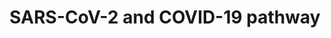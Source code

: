 ---
annotations:
- id: PW:0000013
  parent: disease pathway
  type: Pathway Ontology
  value: disease pathway
- id: DOID:0080600
  parent: disease by infectious agent
  type: Disease Ontology
  value: COVID-19
- id: DOID:0050117
  parent: disease by infectious agent
  type: Disease Ontology
  value: disease by infectious agent
authors:
- Egonw
- L Dupuis
- Evelo
- AlexanderPico
- MaintBot
- Fehrhart
- Mkutmon
- Eweitz
citedin:
- link: PMC9326261
- link: PMC7820539
- link: PMC9627153
- link: PMC9087427
- link: PMC9519890
communities:
- COVID19
description: 'Collaborative project for curation biological processes involved in
  the COVID-19 disease after SARS-Cov-2 infection. It focuses on experimental evidence
  and plays with improved annotation of complexes and with the Evidence and Conclusion
  Ontology. The complexes link to EBI''s Complex Portal, resulting from a collaboration
  with that database at the recent online ELIXIR biohackathon. Editing this pathway
  is (at this moment) coordinated via the wikipathways.slack.com #sarscov2 channel.
  Additionally, please feel free to add suggestions to the discussion page (see the
  tab at the top of this page). The large viral Spike protein (S or surface glycoprotein)
  forms trimers. It interacts with the host''s ACE2 receptor to establish binding
  (Hoffmann et al 2020). There are suggestions for more than one cell entry mechanism,
  with the evidence for ACE2/TMPRSS2 entry being most clear now. Lack of expression
  of TMPRSS2 may explain age differences in COVID19 severity. In this mechanism, to
  enter the virus needs to be primed by the host protease TMPRSS2 that splits the
  Spike protein into 2 peptides S1 and S2. S1 contains the ACE2 receptor binding site,
  S2 binds to the host cell membrane which leads to membrane fusion, the start of
  the uptake process. The ACE2 receptor interaction was also suggested as the start
  of specific lung-damaging effects. Other human genes that may be involved in alternative
  cell uptake mechanisms include CTSL and SLC6A19.'
last-edited: 2021-12-17
ndex: cee0461a-8b6e-11eb-9e72-0ac135e8bacf
organisms:
- Homo sapiens
redirect_from:
- /index.php/Pathway:WP4846
- /instance/WP4846
revision: null
schema-jsonld:
- '@context': https://schema.org/
  '@id': https://wikipathways.github.io/pathways/WP4846.html
  '@type': Dataset
  creator:
    '@type': Organization
    name: WikiPathways
  description: 'Collaborative project for curation biological processes involved in
    the COVID-19 disease after SARS-Cov-2 infection. It focuses on experimental evidence
    and plays with improved annotation of complexes and with the Evidence and Conclusion
    Ontology. The complexes link to EBI''s Complex Portal, resulting from a collaboration
    with that database at the recent online ELIXIR biohackathon. Editing this pathway
    is (at this moment) coordinated via the wikipathways.slack.com #sarscov2 channel.
    Additionally, please feel free to add suggestions to the discussion page (see
    the tab at the top of this page). The large viral Spike protein (S or surface
    glycoprotein) forms trimers. It interacts with the host''s ACE2 receptor to establish
    binding (Hoffmann et al 2020). There are suggestions for more than one cell entry
    mechanism, with the evidence for ACE2/TMPRSS2 entry being most clear now. Lack
    of expression of TMPRSS2 may explain age differences in COVID19 severity. In this
    mechanism, to enter the virus needs to be primed by the host protease TMPRSS2
    that splits the Spike protein into 2 peptides S1 and S2. S1 contains the ACE2
    receptor binding site, S2 binds to the host cell membrane which leads to membrane
    fusion, the start of the uptake process. The ACE2 receptor interaction was also
    suggested as the start of specific lung-damaging effects. Other human genes that
    may be involved in alternative cell uptake mechanisms include CTSL and SLC6A19.'
  keywords:
  - 25HC
  - 3CL-PRO
  - 40S
  - ACAT
  - ACE2
  - 'Activation of '
  - CTSL
  - Endocytosis
  - ExoN
  - FURIN
  - HDL
  - Hijack of
  - Integrative stress
  - Membrane
  - NLRP3
  - NRP1
  - NSP3-NSP4-NSP6
  - ORF10
  - ORF14
  - ORF3a
  - ORF6
  - ORF7a
  - ORF7b
  - ORF8
  - PL2-PRO
  - Pathogenesis
  - Protein expression
  - RNA
  - S2 subunit
  - SARS-CoV-2
  - SCARB1
  - SLC6A19
  - TLR7
  - TMPRSS2
  - TMPRSS4
  - Type I interferon
  - Viral RNA synthesis
  - cholesterol
  - complex
  - dimer
  - envelope
  - fusion
  - glycoprotein
  - glycoprotein M
  - glycoprotein S
  - heparan sulfate
  - induction and
  - inflammasome
  - membrane
  - nsp1
  - nsp1-40S
  - nsp10
  - nsp12
  - nsp13
  - nsp15
  - nsp16
  - nsp2
  - nsp4
  - nsp5
  - nsp6
  - nsp7
  - nsp8
  - nsp9
  - nucleocapsid
  - orf1
  - orf1a
  - orf1ab
  - phosphoprotein
  - polymerase
  - protein
  - protein E
  - protein N
  - proteins
  - recognition complex
  - response
  - signaling
  - sphingosine
  - surface
  - trimer
  - ubiquitination
  license: CC0
  name: SARS-CoV-2 and COVID-19 pathway
seo: CreativeWork
title: SARS-CoV-2 and COVID-19 pathway
wpid: WP4846
---